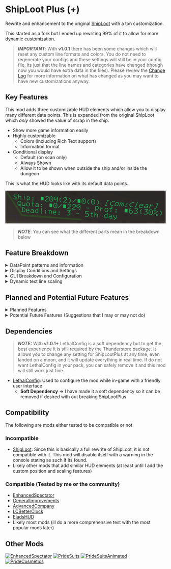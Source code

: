 # ShipLoot Plus (+)
Rewrite and enhancement to the original [ShipLoot](https://thunderstore.io/c/lethal-company/p/tinyhoot/ShipLoot/) with a ton customization.

This started as a fork but I ended up rewriting 99% of it to allow for more dynamic customization.

> **_IMPORTANT_**: With **v1.0.1** there has been some changes which will reset any custom line formats and colors. You do not need to regenerate your configs and these settings will still be in your config file, its just that the line names and categories have changed (though now you would have extra data in the files). Please review the [Change Log](https://thunderstore.io/c/lethal-company/p/PXC/ShipLootPlus/changelog/) for more information on what has changed as you may want to have new customizations anyway.

## Key Features
This mod adds three customizable HUD elements which allow you to display many different data points. This is expanded from the original ShipLoot which _only_ showed the value of scrap in the ship.

- Show more game information easily
- Highly customizable
  - Colors (including Rich Text support)
  - Information format
- Conditional display
  - Default (on scan only)
  - Always Shown
  - Allow it to be shown when outside the ship and/or inside the dungeon

This is what the HUD looks like with its default data points.

![](https://github.com/ProfX66/ShipLootPlus/blob/main/Assets/SLP-DefaultLayout.png?raw=true)
> **_NOTE_**: You can see what the different parts mean in the breakdown below

## Feature Breakdown

<details>
  <summary>DataPoint patterns and information</summary>
  
  Below are the full list of what I call "DataPoints", essentially these DataPoints are basically replaced in the format string with the corresponding information from the game

  ```cfg
    %ShipLootValue%      = Value of all scrap on the ship
    %MoonLootValue%      = Value of all scrap on the moon (excluding the ship)
    %AllLootValue%       = Value of all scrap (ship and moon)
    %ShipLootCount%      = Count of scrap items in the ship (excluding the moon)
    %MoonLootCount%      = Count of scrap items on the moon (excluding the ship)
    %AllLootCount%       = Count of scrap items (ship and moon)
    %FulfilledValue%     = Value of turned in scrap for quota
    %QuotaValue%         = Value of current quota
    %CompanyRate%        = Current company buy rate
    %ExpectedProfit%     = Expected profit from scap on ship at current company buy rate
    %Deadline%           = Days until quota is due
    %DeadlineWithColors% = Quota deadline in days but changes colors based on value (color thresholds will be customizable in the future)
    %DayNumber%          = Integer of days in the ship/save (E.g. 1, 3 ,10)
    %DayNumberHuman%     = Human friendly days in the ship/save (E.g. 1st, 3rd, 10th)
    %Weather%            = Current moons weather full name
    %WeatherShort%       = Current moons weather short name (Default is first 3 characters)
    %MoonLongName%       = Current moons full name
    %MoonShortName%      = Current moons short name (Default is first 3 characters)
  ```

  ### Example Breakdown
  Default Lines:

  ```
  Ship: $%ShipLootValue%(%ShipLootCount%)/$%MoonLootValue%(%MoonLootCount%) [%MoonShortName%:%Weather%]
  Quota: $%FulfilledValue%/$%QuotaValue% - Prof: $%ExpectedProfit%(%CompanyRate%%)
  Deadline: %Deadline% - %DayNumberHuman% day
  ```

  Translated Lines:

  ```
  Ship: $209(2)/$0(0) [Com:Clear]
  Quota: $0/$229 - Prof: $63(30%)
  Deadline: 3 - 5th day
  ```

  ### Rich Text Support
  You can introduce further customizations inline with your formats.

  Here are some resources to understand Rich Text and what tags are available (not every tag will work as the font that the game uses lacks some support)
  - [Style text with rich text tags](https://docs.unity3d.com/Manual/UIE-rich-text-tags.html)
  - [Supported rich text tags](https://docs.unity3d.com/Manual/UIE-supported-tags.html)

  Inline Rich Text formatting will override the text color for the specific word or DataPoint in the line, they are applied after the text line color configuration.

  ![](https://github.com/ProfX66/ShipLootPlus/blob/main/Assets/SLP-DefaultLayout-Color-RichText.png?raw=true)

  The ```%DeadlineWithColors%``` DataPoint uses this internally to change the color of the deadline day number from Green (2+ days) => Orange (1 day) => Red (0 days)

  ![](https://github.com/ProfX66/ShipLootPlus/blob/main/Assets/SLP-DefaultLayout-ColorDeadline-2Plus.png?raw=true)
  ![](https://github.com/ProfX66/ShipLootPlus/blob/main/Assets/SLP-DefaultLayout-ColorDeadline-1.png?raw=true)
  ![](https://github.com/ProfX66/ShipLootPlus/blob/main/Assets/SLP-DefaultLayout-ColorDeadline-0.png?raw=true)

  ### Configuration

  <details>
    <summary>Text Line Format Configuration</summary>

  ```cfg
    [Line #1]
    ## Line #1 text format.
    ## [Lists each DataPoint but omitted here for space reasons]
    # Setting type: String
    # Default value: Ship: $%ShipLootValue%(%ShipLootCount%)/$%MoonLootValue%(%MoonLootCount%)
    Format = Ship: $%ShipLootValue%(%ShipLootCount%)/$%MoonLootValue%(%MoonLootCount%) - $%InventoryLootValue%(%InventoryLootCount%)

    [Line #2]
    ## Line #2 text format.
    ## [Lists each DataPoint but omitted here for space reasons]
    # Setting type: String
    # Default value: Ship: Quota: $%FulfilledValue%/$%QuotaValue% - $%ExpectedProfit%(%CompanyRate%%)
    Format = Quota: $%FulfilledValue%/$%QuotaValue% - $%ExpectedProfit%(%CompanyRate%%)

    [Line #3]
    ## Line #3 text format.
    ## [Lists each DataPoint but omitted here for space reasons]
    # Setting type: String
    # Default value: Deadline: %Deadline% - %DayNumberHuman% day
    Format = Deadline: %DeadlineWithColors% - %DayNumberHuman% day (%Weather%)
  ```

  ![](https://github.com/ProfX66/ShipLootPlus/blob/main/Assets/SLP-LethalConfig-DataPoints.png?raw=true)
  > **NOTE**: The available data points show in the right panel in LethalConfig

  </details>

---

</details>

<details>
  <summary>Display Conditions and Settings</summary>
  
  There are several conditions which change when or how the GUI is shown.

  #### [_Always Show_]
  This setting basically makes it so that the GUI will always be shown to the user and will updated data in real time

  <details>
    <summary>Configuration</summary>

  ```cfg
    ## Should the hud elements be decoupled from the scanner? (Meaning it will always be shown on screen)
    # Setting type: Boolean
    # Default value: false
    Always Show = false
  ```

  </details>

  #### [_Allow Outside_]
  Enables or Disables the GUI from being seen when Outside (not in the ship and not in the dungeon)

  <details>
    <summary>Configuration</summary>

  ```cfg
    ## Should the scanner hud be shown when scanning outside the ship?
    # Setting type: Boolean
    # Default value: false
    Allow Outside = false
  ```

  </details>

  #### [_Allow Inside_]
  Enables or Disables the GUI from being seen when inside the dungeon

  <details>
    <summary>Configuration</summary>

  ```cfg
    ## Should the scanner hud be shown when scanning inside the dungeon?
    # Setting type: Boolean
    # Default value: false
    Allow Inside Dungeon = false
  ```
  </details>

  ### On Scan Settings

  #### [_Display Duration_]
  Sets the timeout for the GUI when a scan is initiated

  <details>
    <summary>Configuration</summary>

  ```cfg
    ## How long in seconds should the items stay on screen. (This is ignored if Always Show is true)
    # Setting type: Single
    # Default value: 5
    Display Duration = 5
  ```

  </details>

  #### [_Reset Duration Timer On Scan_]
  This will keep the UI timeout on scan active if the scanner is activated again.

  <details>
    <summary>Configuration</summary>

  ```cfg
    ## Should the duration timer get reset if you scan?
    # Setting type: Boolean
    # Default value: false
    Reset Duration Timer On Scan = true
  ```

  </details>

  #### [_Refresh Data On Scan_]
  Forces the scanner to do a data refresh when its active. This is not really needed as every data point is updated by event triggers but can allow you to on demand updated data.

  > **WARNING**: This can cause lag and potentially crashes if you are using macros to spam the scanner and/or are using mods which do it (like [Hold Scan Button](https://thunderstore.io/c/lethal-company/p/FutureSavior/Hold_Scan_Button/))

  <details>
    <summary>Configuration</summary>

  ```cfg
    ## Should a data refresh be forced when scanning?
    ## 
    ## All data is kept updated when events are triggered (player grabs an item, items get moved into the ship, etc.) so this isn't required.
    ## 
    ## <b>IMPORTANT</B>: This could cause issues with any mod that makes the scanner always on
    # Setting type: Boolean
    # Default value: false
    Refresh Data On Scan = false
  ```

  </details>

---

</details>

<details>
  <summary>GUI Breakdown and Configuration</summary>
  
  The GUI consists of 4 elements, a Line Graphic and three Text fields. Each one has some common configurations

  #### [_Line Graphic_]
  This element is used to frame the data on the screen.

  <details>
    <summary>Enable/Disable: Line Graphic</summary>

  ```cfg
    ## Shows the line element
    # Setting type: Boolean
    # Default value: true
    Show Line = true
  ```

  </details>

  <details>
    <summary>Color: Line Graphic</summary>

  > **_NOTE:_** Uses standard HTML Hexadecimal color codes (Can be with or with out the # sign)

  ```cfg
    ## Line color (hex code)
    # Setting type: String
    # Default value: 2D5122
    Line Color = 2D5122
  ```

  </details>

  #### [_All Caps_]
  Force all text to be capitalized.

  <details>
    <summary>Enable/Disable: All Caps</summary>

  ```cfg
    ## Should text be in all caps?
    # Setting type: Boolean
    # Default value: false
    All Caps = false
  ```

  </details>

  #### [_Short Character Count_]
  This is the amount of characters to return for the various "Short" data point variants

  <details>
    <summary>Short Character Count</summary>

  ```cfg
    ## How many characters to show for the following data points:
    ## 
    ## %WeatherShort%
    ## Current moons weather (short name)
    ## 
    ## %MoonShortName%
    ## Current moons short name
    ## 
    ## 
    # Setting type: Int32
    # Default value: 3
    Short Character Count = 3
  ```

  </details>

  > **NOTE**: "Experimentation" becomes "Exp"

  #### [_Text Line #1_]
  This is the first (top) text line element

  <details>
    <summary>Enable/Disable: Text Line</summary>

  ```cfg
    ## Shows Line #1 on the hud.
    # Setting type: Boolean
    # Default value: true
    Show = true
  ```

  </details>

  <details>
    <summary>Color: Text Line</summary>

  > **_NOTE:_** Uses standard HTML Hexadecimal color codes (Can be with or with out the # sign)

  ```cfg
    ## Line #1 text color. (hex code)
    # Setting type: String
    # Default value: 19D56C
    Color = 19D56C
  ```

  </details>

#### [_Text Line #2_]
  This is the second (middle) text line element

  <details>
    <summary>Enable/Disable: Text Line</summary>

  ```cfg
    ## Shows Line #2 on the hud.
    # Setting type: Boolean
    # Default value: true
    Show = true
  ```

  </details>

  <details>
    <summary>Color: Text Line</summary>

  > **_NOTE:_** Uses standard HTML Hexadecimal color codes (Can be with or with out the # sign)

  ```cfg
    ## Line #2 text color. (hex code)
    # Setting type: String
    # Default value: 19D56C
    Color = 19D56C
  ```

  </details>

  #### [_Text Line #3_]
  This is the last (bottom) text line element

  <details>
    <summary>Enable/Disable: Text Line</summary>

  ```cfg
    ## Shows Line #3 on the hud.
    # Setting type: Boolean
    # Default value: true
    Show = true
  ```

  </details>

  <details>
    <summary>Color: Text Line</summary>

  > **_NOTE:_** Uses standard HTML Hexadecimal color codes (Can be with or with out the # sign)

  ```cfg
    ## Line #3 text color. (hex code)
    # Setting type: String
    # Default value: 19D56C
    Color = 19D56C
  ```

  </details>

  #### Custom Colors Example
  ![](https://github.com/ProfX66/ShipLootPlus/blob/main/Assets/SLP-DefaultLayout-Color.png?raw=true)

  #### All Caps Example
  ![](https://github.com/ProfX66/ShipLootPlus/blob/main/Assets/SLP-DefaultLayout-Caps.png?raw=true)

---

</details>

<details>
  <summary>Dynamic text line scaling</summary>
  
  The default layout is three lines of custom data, but sometimes that may be too much information, so you can disable any or all text lines if you want.

  Since disabling them would normally mean a gap with whitespace, I built in dynamic scaling so that it will scale up the text lines based on how many are enabled. The only down side to this is it gives you less characters per line.

![](https://github.com/ProfX66/ShipLootPlus/blob/main/Assets/SLP-Scaling-2Line.png?raw=true)

> **NOTE**: If the line is too long it will be truncated with ellipses

![](https://github.com/ProfX66/ShipLootPlus/blob/main/Assets/SLP-Scaling-1Line.png?raw=true)

> **NOTE**: This is the closest to the original ShipLoot

  Alternatively you could just disable the Line Graphic and set the Format for the line you don't want to see to an empty string (blank) to keep the original scale.

![](https://github.com/ProfX66/ShipLootPlus/blob/main/Assets/SLP-CustomLayout-BlankLine2.png?raw=true)

---

</details>

## Planned and Potential Future Features

<details>
  <summary>Planned Features</summary>

  - Expand what data is able to be set in each line
    - [_**x**_] Ship scrap count
    - [_**x**_] Moon scrap value and count
    - [_**x**_] All scrap (ship + moon) value and count
    - [_**x**_] Color coded deadline (change text color based on value, 0 = red, 1 = orange, 2+ = green)
    - [_**x**_] Number of days in the ship(save)
    - [_**x**_] Same as above but human friendly format (1st, 3rd, 10th, etc.)
    - [_**x**_] Expected profit (scrap value - quota * buy rate)
    - [ ] Total Value of scrap in player inventory
    - [ ] Total Value of scrap in crew inventories
    - [ ] scrap value to meet quota
    - [_**x**_] Company buying percentage
    - [_**x**_] Weather
    - [ ] "InsideLoot" value/count (Loot only inside the dungeon)
    - [ ] "OutsideLoot" value/count (Loot only not inside the dungeon and not in the ship)
    - [ ] Current time
    - [ ] Countdown until midnight
    - [ ] Available money
    - [ ] Probably more...
  - [_**x**_] Refactor the code to be more dynamic and reliable
  - [_**x**_] Optimize scrap calculation methods for performance
  - [_**x**_] Option to disable the bounding line entirely
  - [_**x**_] Option to make the HUD elements not tied to scanning so they are always shown
    - [_**x**_] Make this honor the allow outside setting, if not allowed outside then only always show while on the ship
  - [_**x**_] Enable Rich Text support for each text field (override text formatting and color for specific elements instead of just the whole line)
  - [ ] Option to change the HUD elements position (so it could be moved anywhere on screen)
    - [ ] Once this is working, remove the original ShipLoot incompatibility (so both could be ran together if desired)
  - [ ] Option to change the HUD elements size/scaling (so it can be resized as well)
  - [ ] Option to customize the color coded deadline colors and thresholds
  - [ ] Option to change font
  - [_**x**_] Configurable timeout so you can customize how long it shows
  - [_**x**_] Expand the width of the text elements so more data can be shown before it truncates
  - [ ] Expand the amount of lines that can be enabled (from a default of 3, up to 5) with auto scaling
  - [_**x**_] Remove the "Position" drop down as its not needed since any data can be set on any line
  - [_**x**_] Rename the different line names from [Ship, Quota, Days left] => [Line1, Line2, Line3, etc]
  - [_**x**_] Make LethalConfig a soft dependency in the plugin so it can be uninstalled and ShipLootPlus still be functional

</details>

<details>
  <summary>Potential Future Features (Suggestions that I may or may not do)</summary>

  - Add an additional hud element that allows you to see the exact scrap list and which items you need to make quota (would be disabled by default)
    - Make this new HUD element position configurable
    - Make this new HUD element scale configurable
  - ~~Add the ability to send data updates to a configurable websocket endpoint via serialized json (would be disabled by default)~~
    - This is now handled by another mod [LethalLEDSign](https://thunderstore.io/c/lethal-company/p/ShakePrint/LethalLEDSign/) by ShakePrint
  
</details>

## Dependencies
> **_NOTE:_** With **v1.0.1+** LethalConfig is a soft dependency but to get the best experience it is still required by the Thunderstore package. It allows you to change any setting for ShipLootPlus at any time, even landed on a moon, and it will update everything in real time. If do not want LethalConfig in your pack, you can safely remove it and this mod will still work just fine.

- [LethalConfig](https://thunderstore.io/c/lethal-company/p/AinaVT/LethalConfig/): Used to configure the mod while in-game with a friendly user interface
  - **Soft Dependency** => I have made it a soft dependency so it can be removed if desired with out breaking ShipLootPlus

## Compatibility
The following are mods either tested to be compatible or not

### Incompatible
- [ShipLoot](https://thunderstore.io/c/lethal-company/p/tinyhoot/ShipLoot/): Since this is basically a full rewrite of ShipLoot, it is not compatible with it. This mod will disable itself with a warning in the console stating as such if its found.
- Likely other mods that add similar HUD elements (at least until I add the custom position and scaling features)

### Compatible (Tested by me or the community)
- [EnhancedSpectator](https://thunderstore.io/c/lethal-company/p/PXC/EnhancedSpectator/)
- [GeneralImprovements](https://thunderstore.io/c/lethal-company/p/ShaosilGaming/GeneralImprovements/)
- [AdvancedCompany](https://thunderstore.io/c/lethal-company/p/PotatoePet/AdvancedCompany/)
- [LCBetterClock](https://thunderstore.io/c/lethal-company/p/BlueAmulet/LCBetterClock/)
- [EladsHUD](https://thunderstore.io/c/lethal-company/p/EladNLG/EladsHUD//)
- Likely most mods (ill do a more comprehensive test with the most popular mods later)

## Other Mods
[![EnhancedSpectator](https://gcdn.thunderstore.io/live/repository/icons/PXC-EnhancedSpectator-1.0.2.png.128x128_q95.png 'EnhancedSpectator')](https://thunderstore.io/c/lethal-company/p/PXC/EnhancedSpectator/)
[![PrideSuits](https://gcdn.thunderstore.io/live/repository/icons/PXC-PrideSuits-1.0.2.png.128x128_q95.jpg 'PrideSuits')](https://thunderstore.io/c/lethal-company/p/PXC/PrideSuits/)
[![PrideSuitsAnimated](https://gcdn.thunderstore.io/live/repository/icons/PXC-PrideSuitsAnimated-1.0.1.png.128x128_q95.jpg 'PrideSuitsAnimated')](https://thunderstore.io/c/lethal-company/p/PXC/PrideSuitsAnimated/)
[![PrideCosmetics](https://gcdn.thunderstore.io/live/repository/icons/PXC-PrideCosmetics-1.0.2.png.128x128_q95.png 'PrideCosmetics')](https://thunderstore.io/c/lethal-company/p/PXC/PrideCosmetics/)